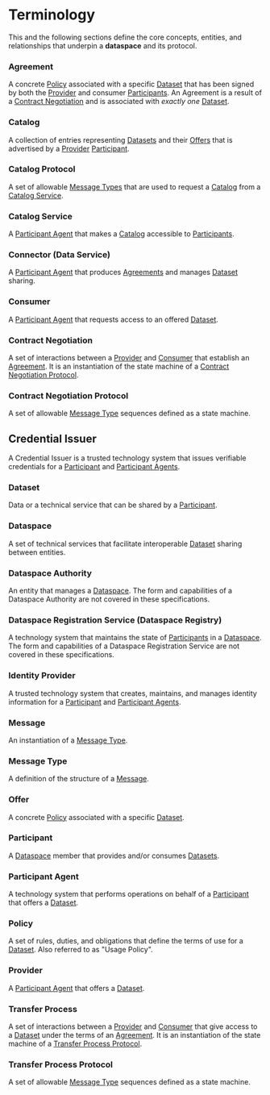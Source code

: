 # Terminology

This and the following sections define the core concepts, entities, and relationships that underpin a __dataspace__ and its protocol.

### Agreement

A concrete [Policy](#policy) associated with a specific [Dataset](#dataset) that has been signed by both the [Provider](#provider) and consumer [Participants](#participant). An Agreement is a result of a [Contract Negotiation](../negotiation/contract.negotiation.protocol.md) and is associated with _exactly one_ [Dataset](#dataset).

### Catalog

A collection of entries representing [Datasets](#dataset) and their [Offers](#offer) that is advertised by a [Provider](#provider) [Participant](#participant).

### Catalog Protocol

A set of allowable [Message Types](#message-type) that are used to request a [Catalog](#catalog) from a [Catalog Service](#catalog-service).

### Catalog Service

A [Participant Agent](#participant-agent) that makes a [Catalog](#catalog) accessible to [Participants](#participant).

### Connector (Data Service)

A [Participant Agent](#participant-agent) that produces [Agreements](#agreement) and manages [Dataset](#dataset) sharing.

### Consumer

A [Participant Agent](#participant-agent) that requests access to an offered [Dataset](#dataset).

### Contract Negotiation

A set of interactions between a [Provider](#provider) and [Consumer](#consumer) that establish an [Agreement](#agreement). It is an instantiation of the state machine of a [Contract Negotiation Protocol](#contract-negotiation-protocol).

### Contract Negotiation Protocol

A set of allowable [Message Type](#message-type) sequences defined as a state machine.

## Credential Issuer

A Credential Issuer is a trusted technology system that issues verifiable credentials for a [Participant](#participant) and [Participant Agents](#participant-agent).

### Dataset

Data or a technical service that can be shared by a [Participant](#participant).

### Dataspace

A set of technical services that facilitate interoperable [Dataset](#dataset) sharing between entities.

### Dataspace Authority

An entity that manages a [Dataspace](#dataspace). The form and capabilities of a Dataspace Authority are not covered in these specifications.

### Dataspace Registration Service (Dataspace Registry)

A technology system that maintains the state of [Participants](#participant) in a [Dataspace](#dataspace).  The form and capabilities of a Dataspace Registration Service are not covered in these specifications.

### Identity Provider

A trusted technology system that creates, maintains, and manages identity information for a [Participant](#participant) and [Participant Agents](#participant-agent).

### Message

An instantiation of a [Message Type](#message-type).

### Message Type

A definition of the structure of a [Message](#message).

### Offer

A concrete [Policy](#policy) associated with a specific [Dataset](#dataset).

### Participant

A [Dataspace](#dataspace) member that provides and/or consumes [Datasets](#dataset).

### Participant Agent

A technology system that performs operations on behalf of a [Participant](#participant) that offers a [Dataset](#dataset).

### Policy

A set of rules, duties, and obligations that define the terms of use for a [Dataset](#dataset). Also referred to as "Usage Policy".

### Provider

A [Participant Agent](#participant-agent) that offers a [Dataset](#dataset).

### Transfer Process

A set of interactions between a [Provider](#provider) and [Consumer](#consumer) that give access to a [Dataset](#dataset) under the terms of an [Agreement](#agreement). It is an instantiation of the state machine of a [Transfer Process Protocol](#transfer-process-protocol).

### Transfer Process Protocol

A set of allowable [Message Type](#message-type) sequences defined as a state machine.
